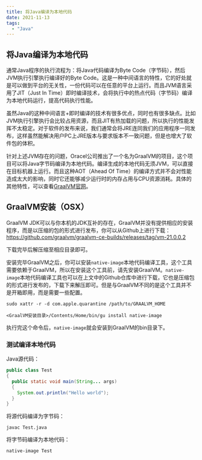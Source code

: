 ```yaml
---
title: 将Java编译为本地代码
date: 2021-11-13
tags:
  - "Java"
---
```

## 将Java编译为本地代码

通常Java程序的执行流程为：将Java代码编译为Byte Code（字节码），然后JVM执行引擎执行编译好的Byte Code。这是一种中间语言的特性，它的好处就是可以做到平台的无关性，一份代码可以在任意的平台上运行。而且JVM语言采用了JIT（Just In Time）即时编译技术，会将执行中的热点代码（字节码）编译为本地代码运行，提高代码执行性能。

虽然Java的这种中间语言+即时编译的技术有很多优点，同时也有很多缺点。比如JVM执行引擎执行会比较占用资源，而且JIT有热加载的问题，所以执行的性能发挥不太稳定。对于软件的发布来说，我们通常会将JRE连同我们的应用程序一同发布，这样虽然能解决用户PC上JRE版本与要求版本不一致问题，但是也增大了软件包的体积。

针对上述JVM存在的问题，Oracel公司推出了一个名为GraalVM的项目，这个项目可以将Java字节码编译为本地代码。编译生成的本地代码无须JVM，可以直接在目标机器上运行。而且这种AOT（Ahead Of Time）的编译方式并不会对性能造成太大的影响，同时它还能够减少运行时的内存占用与CPU资源消耗。具体的其他特性，可以查看[GraalVM官网](https://www.graalvm.org/java/)。

## GraalVM安装（OSX）

GraalVM JDK可以与你本机的JDK互补的存在，GraalVM并没有提供相应的安装程序，而是以压缩的包的形式进行发布，你可以从Github上进行下载：https://github.com/graalvm/graalvm-ce-builds/releases/tag/vm-21.0.0.2

下载完毕后解压缩至相应目录即可。

安装完毕GraalVM之后，你可以安装`native-image`本地代码编译工具，这个工具需要依赖于GraalVM，所以在安装这个工具前，请先安装GraalVM。`native-image`本地代码编译工具也可以在上文中的Github仓库中进行下载，它也是压缩包的形式进行发布的，下载下来解压即可。但是与GraalVM不同的是这个工具并不是开箱即用，而是需要一些配置。

```shell
sudo xattr -r -d com.apple.quarantine /path/to/GRAALVM_HOME
```

```shell
<GraalVM安装目录>/Contents/Home/bin/gu install native-image
```

执行完这个命令后，`native-image`就会安装到GraalVM的bin目录下。

### 测试编译本地代码

Java源代码：

```java
public class Test
{
  public static void main(String... args)
  {
    System.out.println("Hello world");
  }
}
```

将源代码编译为字节码：

```shell
javac Test.java
```

将字节码编译为本地代码：

```shell
native-image Test
```



